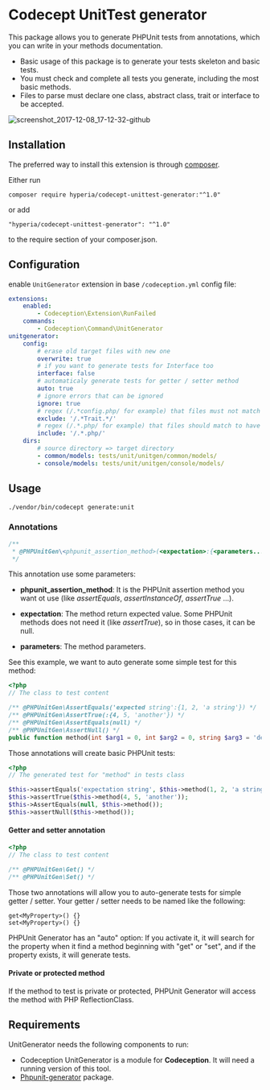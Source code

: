 # Codecept UnitTest generator

This package allows you to generate PHPUnit tests from annotations, which you can write in your methods documentation.

- Basic usage of this package is to generate your tests skeleton and basic tests.
- You must check and complete all tests you generate, including the most basic methods.
- Files to parse must declare one class, abstract class, trait or interface to be accepted.

![screenshot_2017-12-08_17-12-32-github](https://user-images.githubusercontent.com/6382002/33774260-0aaacebc-dc3b-11e7-8a97-34265a4818cc.png)

## Installation

The preferred way to install this extension is through [composer](http://getcomposer.org/download/).

Either run

```shell
composer require hyperia/codecept-unittest-generator:"^1.0"
```

or add

```
"hyperia/codecept-unittest-generator": "^1.0"
```

to the require section of your composer.json.

## Configuration

enable `UnitGenerator` extension in base `/codeception.yml` config file:

```yaml
extensions:
    enabled:
        - Codeception\Extension\RunFailed
    commands:
        - Codeception\Command\UnitGenerator
unitgenerator:
    config: 
        # erase old target files with new one
        overwrite: true 
        # if you want to generate tests for Interface too
        interface: false
        # automaticaly generate tests for getter / setter method
        auto: true
        # ignore errors that can be ignored
        ignore: true
        # regex (/.*config.php/ for example) that files must not match to have a tests generation
        exclude: '/.*Trait.*/'
        # regex (/.*.php/ for example) that files should match to have a tests generation
        include: '/.*.php/'
    dirs:
        # source directory => target directory
        - common/models: tests/unit/unitgen/common/models/
        - console/models: tests/unit/unitgen/console/models/
```

## Usage 

`./vendor/bin/codecept generate:unit`

### Annotations

```php
/**
 * @PHPUnitGen\<phpunit_assertion_method>(<expectation>:{<parameters...>}) 
 */
```

This annotation use some parameters:

* __phpunit_assertion_method__: It is the PHPUnit assertion method
you want ot use (like _assertEquals_, _assertInstanceOf_, _assertTrue_ ...).

* __expectation__: The method return expected value. Some PHPUnit methods
does not need it (like _assertTrue_), so in those cases, it can be null.

* __parameters__: The method parameters.

See this example, we want to auto generate some simple test for this method:

```php
<?php
// The class to test content

/** @PHPUnitGen\AssertEquals('expected string':{1, 2, 'a string'}) */
/** @PHPUnitGen\AssertTrue(:{4, 5, 'another'}) */
/** @PHPUnitGen\AssertEquals(null) */
/** @PHPUnitGen\AssertNull() */
public function method(int $arg1 = 0, int $arg2 = 0, string $arg3 = 'default') {}
```

Those annotations will create basic PHPUnit tests:

```php
<?php
// The generated test for "method" in tests class

$this->assertEquals('expectation string', $this->method(1, 2, 'a string'));
$this->assertTrue($this->method(4, 5, 'another'));
$this->AssertEquals(null, $this->method());
$this->assertNull($this->method());
```

#### Getter and setter annotation

```php
<?php
// The class to test content

/** @PHPUnitGen\Get() */
/** @PHPUnitGen\Set() */
```

Those two annotations will allow you to auto-generate tests for simple getter / setter.
Your getter / setter needs to be named like the following:

```
get<MyProperty>() {}
set<MyProperty>() {}
```

PHPUnit Generator has an "auto" option: If you activate it, 
it will search for the property when it find a method beginning 
with "get" or "set", and if the property exists, it will generate tests.

#### Private or protected method

If the method to test is private or protected, PHPUnit Generator will access the method with PHP ReflectionClass.


## Requirements

UnitGenerator needs the following components to run:

- Codeception UnitGenerator is a module for **Codeception**. It will need a running version of this tool.
- [Phpunit-generator](https://github.com/paul-thebaud/phpunit-generator) package.
